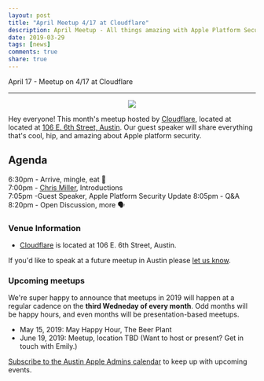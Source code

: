 ```yaml
---
layout: post
title: "April Meetup 4/17 at Cloudflare"
description: April Meetup - All things amazing with Apple Platform Security
date: 2019-03-29
tags: [news]
comments: true
share: true
---
```


April 17 - Meetup on 4/17 at Cloudflare

---

<div align="center"><img src="https://ca.slack-edge.com/T04QVKUQG-U06A19QQ4-edfd8db5f00f-72" /></div>

Hey everyone! This month's meetup hosted by [Cloudflare](https://www.cloudflare.com), located at located at [106 E. 6th Street, Austin](https://goo.gl/maps/97wZbPf1upJ2). Our guest speaker will share everything that's cool, hip, and amazing about Apple platform security.

## Agenda

6:30pm - Arrive, mingle, eat 🍕<br />
7:00pm - [Chris Miller](https://www.linkedin.com/in/chris-miller-27551212/), Introductions<br />
7:05pm -Guest Speaker, Apple Platform Security Update
8:05pm - Q&A<br />
8:20pm - Open Discussion, more 🗣

### Venue Information

- [Cloudflare](https://goo.gl/maps/97wZbPf1upJ2) is located at 106 E. 6th Street, Austin. 

If you'd like to speak at a future meetup in Austin please [let us know](https://goo.gl/forms/SlplkdmkkyKpG7982).

### Upcoming meetups

We're super happy to announce that meetups in 2019 will happen at a regular cadence on the **third Wedneday of every month**. Odd months will be happy hours, and even months will be presentation-based meetups.

- May 15, 2019: May Happy Hour, The Beer Plant
- June 19, 2019: Meetup, location TBD (Want to host or present? Get in touch with Emily.)


[Subscribe to the Austin Apple Admins calendar](https://goo.gl/2TUFjl) to keep up with upcoming events.
